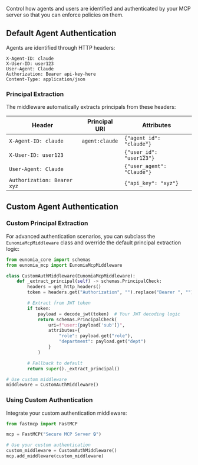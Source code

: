 Control how agents and users are identified and authenticated by your MCP server so that you can enforce policies on them.

## Default Agent Authentication

Agents are identified through HTTP headers:

```
X-Agent-ID: claude
X-User-ID: user123
User-Agent: Claude
Authorization: Bearer api-key-here
Content-Type: application/json
```

### Principal Extraction

The middleware automatically extracts principals from these headers:

| Header                      | Principal URI  | Attributes                 |
| --------------------------- | -------------- | -------------------------- |
| `X-Agent-ID: claude`        | `agent:claude` | `{"agent_id": "claude"}`   |
| `X-User-ID: user123`        |                | `{"user_id": "user123"}`   |
| `User-Agent: Claude`        |                | `{"user_agent": "Claude"}` |
| `Authorization: Bearer xyz` |                | `{"api_key": "xyz"}`       |

## Custom Agent Authentication

### Custom Principal Extraction

For advanced authentication scenarios, you can subclass the `EunomiaMcpMiddleware` class and override the default principal extraction logic:

```python
from eunomia_core import schemas
from eunomia_mcp import EunomiaMcpMiddleware

class CustomAuthMiddleware(EunomiaMcpMiddleware):
    def _extract_principal(self) -> schemas.PrincipalCheck:
        headers = get_http_headers()
        token = headers.get("Authorization", "").replace("Bearer ", "")

        # Extract from JWT token
        if token:
            payload = decode_jwt(token)  # Your JWT decoding logic
            return schemas.PrincipalCheck(
                uri=f"user:{payload['sub']}",
                attributes={
                    "role": payload.get("role"),
                    "department": payload.get("dept")
                }
            )

        # Fallback to default
        return super()._extract_principal()

# Use custom middleware
middleware = CustomAuthMiddleware()
```

### Using Custom Authentication

Integrate your custom authentication middleware:

```python
from fastmcp import FastMCP

mcp = FastMCP("Secure MCP Server 🔒")

# Use your custom authentication
custom_middleware = CustomAuthMiddleware()
mcp.add_middleware(custom_middleware)
```
